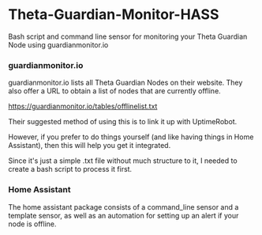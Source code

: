 # Theta-Guardian-Monitor-HASS
Bash script and command line sensor for monitoring your Theta Guardian Node using guardianmonitor.io

### guardianmonitor.io 

guardianmonitor.io lists all Theta Guardian Nodes on their website.  They also offer a URL to obtain a list of nodes that are currently offline.

https://guardianmonitor.io/tables/offlinelist.txt

Their suggested method of using this is to link it up with UptimeRobot.

However, if you prefer to do things yourself (and like having things in Home Assistant), then this will help you get it integrated.

Since it's just a simple .txt file without much structure to it, I needed to create a bash script to process it first.

### Home Assistant

The home assistant package consists of a command_line sensor and a template sensor, as well as an automation for setting up an alert if your node is offline.